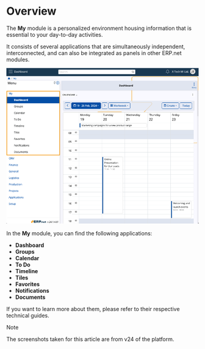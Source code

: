 # Overview

The **My** module is a personalized environment housing information that is essential to your day-to-day activities.

It consists of several applications that are simultaneously independent, interconnected, and can also be integrated as panels in other ERP.net modules.

![pictures](pictures/My_Module.png)

In the **My** module, you can find the following applications:

* **Dashboard** 
* **Groups**
* **Calendar** 
* **To Do**
* **Timeline** 
* **Tiles** 
* **Favorites** 
* **Notifications** 
* **Documents** 

If you want to learn more about them, please refer to their respective technical guides.

> [!NOTE]
> The screenshots taken for this article are from v24 of the platform.
